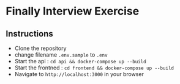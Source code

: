 # Finally Interview Exercise

## Instructions
- Clone the repository
- change filename `.env.sample` to `.env`
- Start the api : `cd api && docker-compose up --build`
- Start the frontned : `cd frontend && docker-compose up --build`
- Navigate to `http://localhost:3000` in your browser